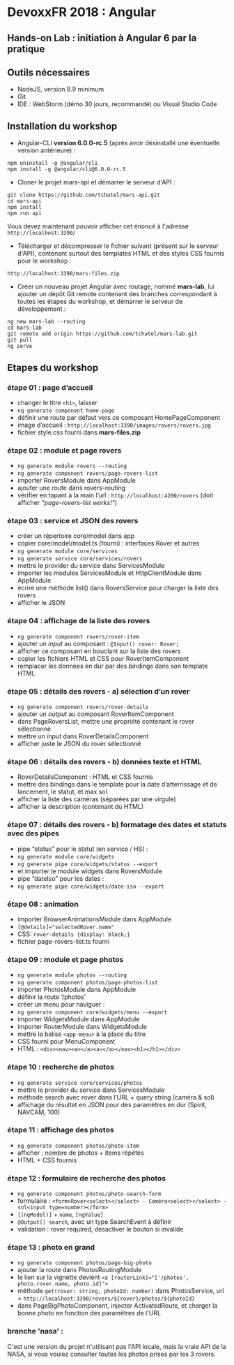 # DevoxxFR 2018 : Angular
## Hands-on Lab : initiation à Angular 6 par la pratique

## Outils nécessaires

* NodeJS, version 8.9 minimum
* Git
* IDE : WebStorm (démo 30 jours, recommandé) ou Visual Studio Code

## Installation du workshop

* Angular-CLI **version 6.0.0-rc.5** (après avoir désinstallé une éventuelle 
version antérieure) :
```
npm uninstall -g @angular/cli
npm install -g @angular/cli@6.0.0-rc.5 
```

* Cloner le projet mars-api et démarrer le serveur d'API :
```
git clone https://github.com/tchatel/mars-api.git
cd mars-api
npm install
npm run api 
```
Vous devez maintenant pouvoir afficher cet énoncé à l'adresse `http://localhost:3390/`


* Télécharger et décompresser le fichier suivant (présent sur le serveur d'API), contenant surtout 
des templates HTML et des styles CSS fournis pour le workshop :
```
http://localhost:3390/mars-files.zip
```

* Créer un nouveau projet Angular avec routage, nommé **mars-lab**, lui ajouter un dépôt 
Git remote contenant des branches correspondant à toutes les étapes du workshop, et démarrer 
le serveur de développement :
```
ng new mars-lab --routing
cd mars-lab
git remote add origin https://github.com/tchatel/mars-lab.git
git pull
ng serve
```

## Etapes du workshop

### étape 01 : page d’accueil
* changer le titre `<h1>`, laisser <router-outlet>
* `ng generate component home-page`
* définir une route par défaut vers ce composant HomePageComponent
* image d’accueil : `http://localhost:3390/images/rovers/rovers.jpg`
* fichier style.css fourni dans **mars-files.zip**

### étape 02 : module et page rovers
* `ng generate module rovers --routing`
* `ng generate component rovers/page-rovers-list`
* importer RoversModule dans AppModule
* ajouter une route dans rovers-routing
* vérifier en tapant à la main l’url : `http://localhost:4200/rovers` (doit afficher _"page-rovers-list works!"_)

### étape 03 : service et JSON des rovers 
* créer un répertoire core/model dans app
* copier core/model/model.ts (fourni) : interfaces Rover et autres
* `ng generate module core/services`
* `ng generate service core/services/rovers`
* mettre le provider du service dans ServicesModule
* importer les modules ServicesModule et HttpClientModule dans AppModule
* écrire une méthode list() dans RoversService pour charger la liste des rovers
* afficher le JSON

### étape 04 : affichage de la liste des rovers 
* `ng generate component rovers/rover-item`
* ajouter un _input_ au composant : `@Input() rover: Rover;`
* afficher ce composant en bouclant sur la liste des rovers
* copier les fichiers HTML et CSS pour RoverItemComponent
* remplacer les données en dur par des bindings dans son template HTML

### étape 05 : détails des rovers - a) sélection d’un rover
* `ng generate component rovers/rover-details`
* ajouter un _output_ au composant RoverItemComponent
* dans PageRoversList, mettre une propriété contenant le rover sélectionné
* mettre un _input_ dans RoverDetailsComponent
* afficher juste le JSON du rover sélectionné

### étape 06 : détails des rovers - b) données texte et HTML
* RoverDetailsComponent : HTML et CSS fournis
* mettre des bindings dans le template pour la date d’atterrissage et de lancement, le statut, et max sol
* afficher la liste des caméras (séparées par une virgule)
* afficher la description (contenant du HTML)

### étape 07 : détails des rovers - b) formatage des dates et statuts avec des pipes
* pipe “status” pour le statut (en service / HS) :
* `ng generate module core/widgets`
* `ng generate pipe core/widgets/status --export` 
* et importer le module widgets dans RoversModule
* pipe “dateIso” pour les dates :
* `ng generate pipe core/widgets/date-iso --export` 

### étape 08 : animation
* importer BrowserAnimationsModule dans AppModule
* `[@details]="selectedRover.name"`
* CSS: `rover-details {display: block;}`
* fichier page-rovers-list.ts fourni

### étape 09 : module et page photos
* `ng generate module photos --routing`
* `ng generate component photos/page-photos-list`
* importer PhotosModule dans AppModule
* définir la route ‘/photos’
* créer un menu pour naviguer :
* `ng generate component core/widgets/menu --export` 
* importer WidgetsModule dans AppModule
* importer RouterModule dans WidgetsModule
* mettre la balise `<app-menu>` à la place du titre
* CSS fourni pour MenuComponent
* HTML : `<div><nav><a></a><a></a></nav><h1></h1></div>`

### étape 10 : recherche de photos
* `ng generate service core/services/photos`
* mettre le provider du service dans ServicesModule
* méthode search avec rover dans l’URL + query string (caméra & sol)
* affichage du résultat en JSON pour des paramètres en dur (Spirit, NAVCAM, 100)

### étape 11 : affichage des photos
* `ng generate component photos/photo-item`
* afficher : nombre de photos + items répétés
* HTML + CSS fournis

### étape 12 : formulaire de recherche des photos
* `ng generate component photos/photo-search-form`
* formulaire : `<form>Rover<select></select> - Caméra<select></select> - sol<input type=number></form>`
* `[(ngModel)]` + `name`, `[ngValue]` 
* `@Output() search`, avec un type SearchEvent à définir
* validation : rover required, désactiver le bouton si invalide

### étape 13 : photo en grand
* `ng generate component photos/page-big-photo`
* ajouter la route dans PhotosRoutingModule
* le lien sur la vignette devient `<a [routerLink]="['/photos', photo.rover.name, photo.id]">`
* méthode `get(rover: string, photoId: number)` dans PhotosService, url = `http://localhost:3390/rovers/${rover}/photos/${photoId}`
* dans PageBigPhotoComponent, injecter ActivatedRoute, et charger la bonne photo en 
fonction des paramètres de l'URL 

### branche 'nasa' : 
C'est une version du projet n'utilisant pas l'API locale, mais la vraie API de la NASA, si vous voulez 
consulter toutes les photos prises par les 3 rovers.




